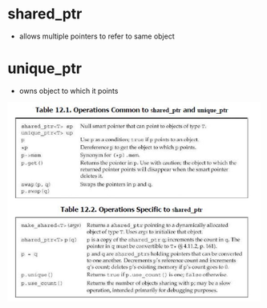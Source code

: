 # shared_ptr
- allows multiple pointers to refer to same object

# unique_ptr
- owns object to which it points

<img src="./img/tbl121.JPG">